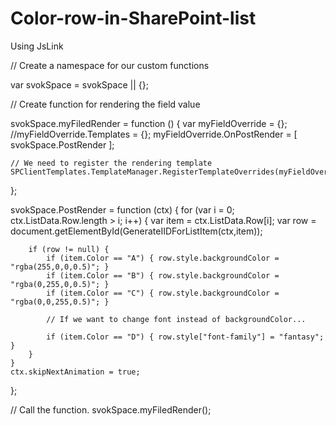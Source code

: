 Color-row-in-SharePoint-list
============================

Using JsLink

// Create a namespace for our custom functions

var svokSpace = svokSpace || {};

// Create function for rendering the field value

svokSpace.myFiledRender = function ()
{
    var myFieldOverride = {};
    //myFieldOverride.Templates = {};
    myFieldOverride.OnPostRender = [ svokSpace.PostRender ];
  
    // We need to register the rendering template
    SPClientTemplates.TemplateManager.RegisterTemplateOverrides(myFieldOverride);
};

svokSpace.PostRender = function (ctx) {
    for (var i = 0; ctx.ListData.Row.length > i; i++) {
        var item = ctx.ListData.Row[i];
        var row = document.getElementById(GenerateIIDForListItem(ctx,item));

        if (row != null) {
            if (item.Color == "A") { row.style.backgroundColor = "rgba(255,0,0,0.5)"; }
            if (item.Color == "B") { row.style.backgroundColor = "rgba(0,255,0,0.5)"; }
            if (item.Color == "C") { row.style.backgroundColor = "rgba(0,0,255,0.5)"; }
            
            // If we want to change font instead of backgroundColor...
            
            if (item.Color == "D") { row.style["font-family"] = "fantasy"; }
        }
    }
    ctx.skipNextAnimation = true;
};
  
// Call the function.
svokSpace.myFiledRender();
